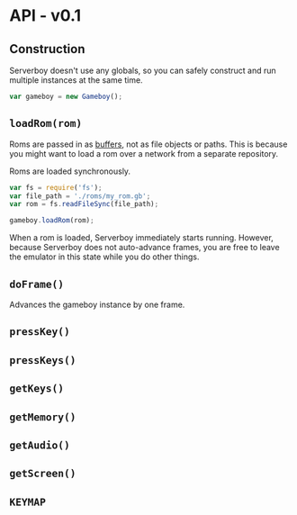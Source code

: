# API - v0.1

## Construction

Serverboy doesn't use any globals, so you can safely construct and run multiple
instances at the same time.

```js
var gameboy = new Gameboy();
```

## ``loadRom(rom)``

Roms are passed in as
[buffers](https://nodejs.org/api/buffer.html#buffer_class_buffer), not as file
objects or paths. This is because you might want to load a rom over a network
from a separate repository.

Roms are loaded synchronously.

```js
var fs = require('fs');
var file_path = './roms/my_rom.gb';
var rom = fs.readFileSync(file_path);

gameboy.loadRom(rom);
```

When a rom is loaded, Serverboy immediately starts running. However, because
Serverboy does not auto-advance frames, you are free to leave the emulator in
this state while you do other things.

## ``doFrame()``

Advances the gameboy instance by one frame.

## ``pressKey()``

## ``pressKeys()``

## ``getKeys()``

## ``getMemory()``

## ``getAudio()``

## ``getScreen()``

## ``KEYMAP``
